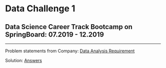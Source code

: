 # Data Challenge 1

## Data Science Career Track Bootcamp on SpringBoard: 07.2019 - 12.2019
***
Problem statements from Company:
[Data Analysis Requirement](https://github.com/Shunling/SpringBoard/blob/master/ultimate_challenge/ultimate_data_science_challenge.pdf)

Solution:
[Answers](https://github.com/Shunling/SpringBoard/blob/master/ultimate_challenge/Ultimate_challenge_solution.pdf)